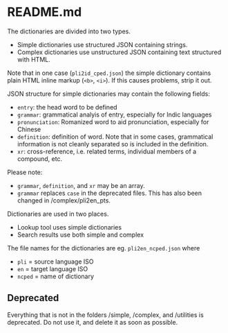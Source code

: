 # README.md

The dictionaries are divided into two types.

- Simple dictionaries use structured JSON containing strings.
- Complex dictionaries use unstructured JSON containing text structured with HTML.

Note that in one case (`pli2id_cped.json`) the simple dictionary contains plain HTML inline markup (`<b>`, `<i>`). If this causes problems, strip it out. 

JSON structure for simple dictionaries may contain the following fields:

- `entry`: the head word to be defined
- `grammar`: grammatical analyis of entry, especially for Indic languages
- `pronunciation`: Romanized word to aid pronunciation, especially for Chinese
- `definition`: definition of word. Note that in some cases, grammatical information is not cleanly separated so is included in the definition.
- `xr`: cross-reference, i.e. related terms, individual members of a compound, etc.

Please note:

-  `grammar`, `definition`, and `xr` may be an array.
- `grammar` replaces `case` in the deprecated files. This has also been changed in /complex/pli2en_pts.

Dictionaries are used in two places.

- Lookup tool uses simple dictionaries
- Search results use both simple and complex

The file names for the dictionaries are eg. `pli2en_ncped.json` where

 - `pli` = source language ISO
 - `en` = target language ISO
 - `ncped` = name of dictionary

## Deprecated

Everything that is not in the folders /simple, /complex, and /utilities is deprecated. Do not use it, and delete it as soon as possible.